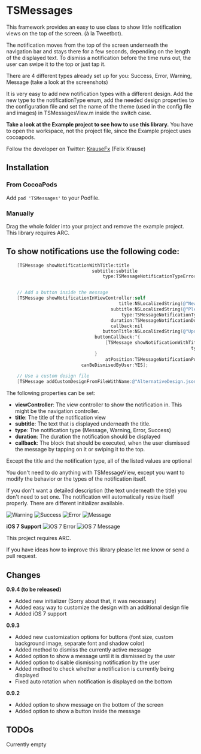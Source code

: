 TSMessages
==========

This framework provides an easy to use class to show little notification views on the top of the screen. (à la Tweetbot). 

The notification moves from the top of the screen underneath the navigation bar and stays there for a few seconds, depending on the length of the displayed text. To dismiss a notification before the time runs out, the user can swipe it to the top or just tap it.

There are 4 different types already set up for you: Success, Error, Warning, Message (take a look at the screenshots)

It is very easy to add new notification types with a different design. Add the new type to the notificationType enum, add the needed design properties to the configuration file and set the name of the theme (used in the config file and images) in TSMessagesView.m inside the switch case. 

**Take a look at the Example project to see how to use this library.** You have to open the workspace, not the project file, since the Example project uses cocoapods.

Follow the developer on Twitter: [KrauseFx](http://twitter.com/krausefx) (Felix Krause)

## Installation

### From CocoaPods

Add `pod 'TSMessages'` to your Podfile.

### Manually

Drag the whole folder into your project and remove the example project. This library requires ARC.

To show notifications use the following code:
--------

```objective-c
    [TSMessage showNotificationWithTitle:title
                                subtitle:subtitle
                                    type:TSMessageNotificationTypeError];


    // Add a button inside the message
    [TSMessage showNotificationInViewController:self
                                          title:NSLocalizedString(@"New version available", nil)
                                       subtitle:NSLocalizedString(@"Please update our app. We would be very thankful", nil)
                                           type:TSMessageNotificationTypeMessage
                                       duration:TSMessageNotificationDurationAutomatic
                                       callback:nil
                                    buttonTitle:NSLocalizedString(@"Update", nil)
                                 buttonCallback:^{
                                     [TSMessage showNotificationWithTitle:NSLocalizedString(@"Thanks for updating", nil)
                                                                     type:TSMessageNotificationTypeSuccess];
                                 }
                                     atPosition:TSMessageNotificationPositionTop
                            canBeDismisedByUser:YES];
    
    // Use a custom design file
    [TSMessage addCustomDesignFromFileWithName:@"AlternativeDesign.json"];
```

The following properties can be set:

* **viewController**: The view controller to show the notification in. This might be the navigation controller.
* **title**: The title of the notification view
* **subtitle**: The text that is displayed underneath the title.
* **type**: The notification type (Message, Warning, Error, Success)
* **duration**: The duration the notification should be displayed
* **callback**: The block that should be executed, when the user dismissed the message by tapping on it or swiping it to the top.

Except the title and the notification type, all of the listed values are optional

You don't need to do anything with TSMessageView, except you want to modify the behavior or the types of the notification itself.

If you don't want a detailed description (the text underneath the title) you don't need to set one. The notification will automatically resize itself properly. There are different initializer available.

![Warning](http://www.toursprung.com/wp-content/uploads/2013/04/iNotificationWarning.png)
![Success](http://www.toursprung.com/wp-content/uploads/2013/04/iNotificationSuccess.png)
![Error](http://www.toursprung.com/wp-content/uploads/2013/04/iNotificationError.png)
![Message](http://www.toursprung.com/wp-content/uploads/2013/04/iNotificationMessage.png)

**iOS 7 Support**
![iOS 7 Error](http://www.toursprung.com/wp-content/uploads/2013/09/iOSScreenshot_40.png)
![iOS 7 Message](http://www.toursprung.com/wp-content/uploads/2013/09/iOSScreenshot_41.png)

This project requires ARC.

If you have ideas how to improve this library please let me know or send a pull request.

Changes
-----

**0.9.4 (to be released)**
* Added new initializer (Sorry about that, it was necessary)
* Added easy way to customize the design with an additional design file
* Added iOS 7 support

**0.9.3**

* Added new customization options for buttons (font size, custom background image, separate font and shadow color)
* Added method to dismiss the currently active message
* Added option to show a message until it is dismissed by the user
* Added option to disable dismissing notification by the user
* Added method to check whether a notification is currently being displayed
* Fixed auto rotation when notification is displayed on the bottom

**0.9.2**

* Added option to show message on the bottom of the screen
* Added option to show a button inside the message




TODOs
-----
Currently empty
